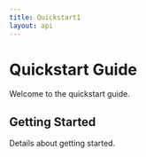 ```yaml
---
title: Quickstart1
layout: api
---
```


# Quickstart Guide

Welcome to the quickstart guide.

## Getting Started

Details about getting started.
